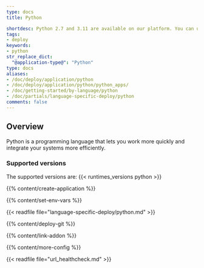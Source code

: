 ```yaml
---
type: docs
title: Python

shortdesc: Python 2.7 and 3.11 are available on our platform. You can use Git to deploy your application.
tags:
- deploy
keywords:
- python
str_replace_dict:
  "@application-type@": "Python"
type: docs
aliases:
- /doc/deploy/application/python
- /doc/deploy/application/python/python_apps/
- /doc/getting-started/by-language/python
- /doc/partials/language-specific-deploy/python
comments: false
---
```


## Overview

Python is a programming language that lets you work more quickly and integrate your systems more efficiently.

### Supported versions

The supported versions are: {{< runtimes_versions python >}}

{{% content/create-application %}}

{{% content/set-env-vars %}}

{{< readfile file="language-specific-deploy/python.md" >}}

{{% content/deploy-git %}}

{{% content/link-addon %}}

{{% content/more-config %}}

{{< readfile file="url_healthcheck.md" >}}
